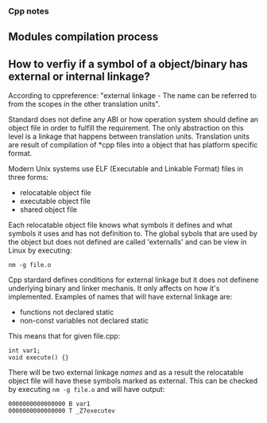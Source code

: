 ### Cpp notes

## Modules compilation process


## How to verfiy if a symbol of a object/binary has external or internal linkage?

According to cppreference:
"external linkage - The name can be referred to from the scopes in the other translation units".

Standard does not define any ABI or how operation system should define an object file in order to fulfill the requirement. The only abstraction on this level is a linkage that happens between translation units. Translation units are result of compilation of *cpp files into a object that has platform specific format. 

Modern Unix systems use ELF (Executable and Linkable Format) files in three forms:
* relocatable object file
* executable object file
* shared object file

Each relocatable object file knows what symbols it defines and what symbols it uses and has not definition to. The global sybols that are used by the object but does not defined are called 'externalls' and can be view in Linux by executing:
```
nm -g file.o
```
Cpp stardard defines conditions for external linkage but it does not definene underlying binary and linker mechanis. It only affects on how it's implemented. Examples of names that will have external linkage are:
* functions not declared static
* non-const variables not declared static

This means that for given file.cpp:
```
int var1;
void execute() {}
```

There will be two external linkage *names* and as a result the relocatable object file will have these symbols marked as external. This can be checked by executing ```nm -g file.o``` and will have output:
```
0000000000000000 B var1
0000000000000000 T _Z7executev
```
